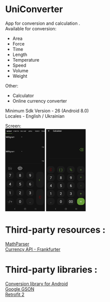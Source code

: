 # UniConverter
App for conversion and calculation .    
Available for conversion: 
- Area   
- Force 
- Time 
- Length 
- Temperature 
- Speed   
- Volume    
- Weight  
     
Other:  
- Calculator
- Online currency converter
     
Minimum Sdk Version - 26 (Android 8.0)       
Locales - English / Ukrainian
    
Screen:  
<img src="https://github.com/AShunevich/UniConverter/blob/master/Screens/Screenshot_20200901-204606_UniConverter.jpg" width="25%" height="30%" >   <img src="https://github.com/AShunevich/UniConverter/blob/master/Screens/Screenshot_20200901-204614_UniConverter.jpg" width="25%" height="30%" >     

# Third-party resources :  
[MathParser](http://mathparser.org/)  
[Currency API - Frankfurter](https://api.frankfurter.app/latest)

# Third-party libraries  :  
[Conversion library for Android](https://github.com/AShunevich/Conversion-Library-Android)   
[Google GSON](https://github.com/google/gson)   
[Retrofit 2](https://github.com/square/retrofit)  
